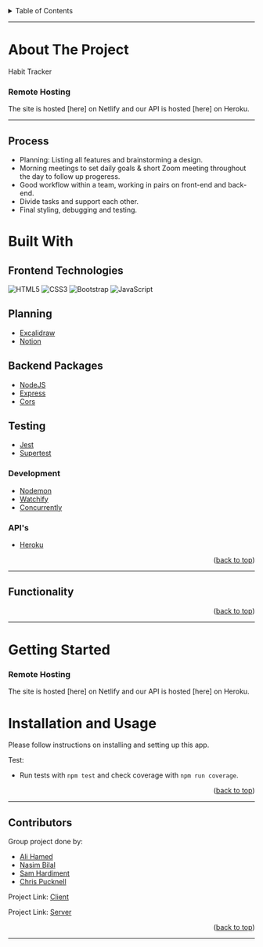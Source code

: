 <div id="top"></div>
<!-- TABLE OF CONTENTS -->
<details>
  <summary>Table of Contents</summary>
  <ol>
    <li>
      <a href="#about-the-project">About The Project</a>
      <ul>
        <li><a href="#process">Process</a></li>
      </ul>
    </li>
    <li>
       <a href="#built-with">Build With</a>
       </li>
    <li>
       <a href="#functionality">Functionality</a>
       </li>
    <li>
      <a href="#getting-started">Getting Started</a>
      <ul>
        <li><a href="#installation-and-usage">Installation and Usage</a></li>
      </ul>
    </li>
    <li><a href="#contributors">Contributors</a></li>
  </ol>
</details>


---
<!-- ABOUT THE PROJECT -->
# About The Project

Habit Tracker

### Remote Hosting
The site is hosted [here] on Netlify
and our API is hosted [here] on Heroku.


---

## Process
* Planning: Listing all features and brainstorming a design.
* Morning meetings to set daily goals & short Zoom meeting throughout the day to follow up progeress.
* Good workflow within a team, working in pairs on front-end and back-end. 
* Divide tasks and support each other.
* Final styling, debugging and testing.

<!-- BUILT WITH -->
# Built With

## Frontend Technologies

![HTML5](https://img.shields.io/badge/-HTML5-%23E44D27?style=flat-square&logo=html5&logoColor=ffffff)
![CSS3](https://img.shields.io/badge/-CSS3-%231572B6?style=flat-square&logo=css3)
![Bootstrap](https://img.shields.io/badge/-Bootstrap-563D7C?style=flat-square&logo=bootstrap)
![JavaScript](https://img.shields.io/badge/-JavaScript-%23F7DF1C?style=flat-square&logo=javascript&logoColor=000000&labelColor=%23F7DF1C&color=%23FFCE5A)

## Planning
- [Excalidraw](https://www.Excalidraw.com/)
- [Notion](https://www.notion.so/)
## Backend Packages
- [NodeJS](https://nodejs.org/en/)
- [Express](https://expressjs.com/)
- [Cors](https://expressjs.com/en/resources/middleware/cors.html)
  
## Testing
- [Jest](https://jestjs.io/)
- [Supertest](https://github.com/visionmedia/supertest)
  
### Development
- [Nodemon](https://www.npmjs.com/package/nodemon)
- [Watchify](https://www.npmjs.com/package/watchify)
- [Concurrently](https://www.npmjs.com/package/concurrently)

### API's
- [Heroku](https://www.heroku.com/)




<p align="right">(<a href="#top">back to top</a>)</p>

<!-- FUCNTIONALITY -->
---
## Functionality



<p align="right">(<a href="#top">back to top</a>)</p>

---
<!-- GETTING STARTED -->
# Getting Started
### Remote Hosting

The site is hosted [here] on Netlify
and our API is hosted [here] on Heroku.
<!-- INSTALLATION/USAGE EXAMPLES/TESTING -->
# Installation and Usage
Please follow instructions on installing and setting up this app. 


 
Test:

- Run tests with `npm test` and check coverage with `npm run coverage`.





<p align="right">(<a href="#top">back to top</a>)</p>


---
<!-- CONTACT/CONTRIBUTORS -->
## Contributors

Group project done by: 
- <a href="https://github.com/alihamedali96">Ali Hamed</a>
- <a href="https://github.com/n451m">Nasim Bilal</a>
- <a href="https://github.com/SamHardiment">Sam Hardiment</a>
- <a href="https://github.com/xargon666">Chris Pucknell</a>


Project Link: [Client](https://github.com/alihamedali96/Lap-2-Portfolio-Client)

Project Link: [Server](https://github.com/alihamedali96/Lap-2-Portfolio-Server)

<p align="right">(<a href="#top">back to top</a>)</p>


---




